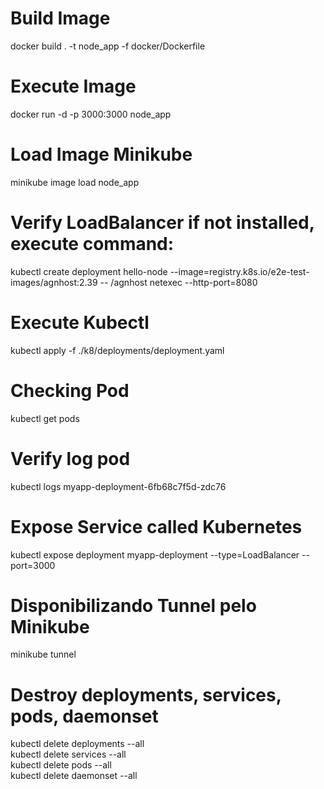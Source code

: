 # Build Image
docker build . -t node_app -f docker/Dockerfile

# Execute Image
docker run -d -p 3000:3000 node_app

# Load Image Minikube
minikube image load node_app

# Verify LoadBalancer if not installed, execute command:
kubectl create deployment hello-node --image=registry.k8s.io/e2e-test-images/agnhost:2.39 -- /agnhost netexec --http-port=8080


# Execute Kubectl
kubectl apply -f ./k8/deployments/deployment.yaml

# Checking Pod
kubectl get pods

# Verify log pod
kubectl logs myapp-deployment-6fb68c7f5d-zdc76

# Expose Service called Kubernetes
kubectl expose deployment myapp-deployment --type=LoadBalancer --port=3000

# Disponibilizando Tunnel pelo Minikube
minikube tunnel

# Destroy deployments, services, pods, daemonset

kubectl delete deployments --all \
kubectl delete services --all \
kubectl delete pods --all \
kubectl delete daemonset --all
